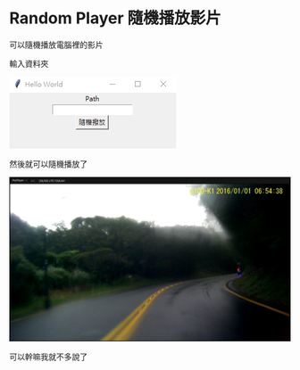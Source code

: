 # Random Player 隨機播放影片

可以隨機播放電腦裡的影片

輸入資料夾

<img src="./pic/gui.png">

然後就可以隨機播放了

<img src="./pic/s100.png">

可以幹嘛我就不多說了




